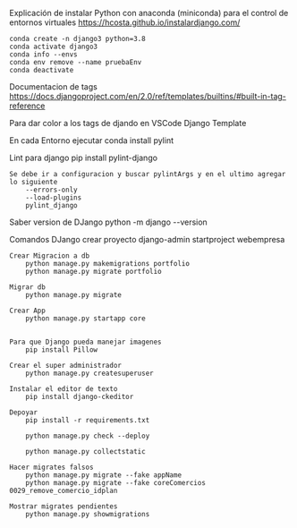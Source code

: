 Explicación de instalar Python con anaconda (miniconda) para el control de entornos virtuales
    https://hcosta.github.io/instalardjango.com/

    conda create -n django3 python=3.8
    conda activate django3
    conda info --envs
    conda env remove --name pruebaEnv
    conda deactivate

Documentacion de tags 
    https://docs.djangoproject.com/en/2.0/ref/templates/builtins/#built-in-tag-reference

Para dar color a los tags de djando en VSCode
    Django Template

En cada Entorno ejecutar 
    conda install pylint

Lint para django
    pip install pylint-django

    Se debe ir a configuracion y buscar pylintArgs y en el ultimo agregar lo siguiente
        --errors-only
        --load-plugins
        pylint_django

Saber version de DJango 
    python -m django --version

Comandos DJango
    crear proyecto
        django-admin startproject webempresa 

    Crear Migracion a db 
        python manage.py makemigrations portfolio
        python manage.py migrate portfolio

    Migrar db 
        python manage.py migrate

    Crear App
        python manage.py startapp core


    Para que Django pueda manejar imagenes
        pip install Pillow

    Crear el super administrador
        python manage.py createsuperuser

    Instalar el editor de texto
        pip install django-ckeditor

    Depoyar
        pip install -r requirements.txt

        python manage.py check --deploy

        python manage.py collectstatic

    Hacer migrates falsos 
        python manage.py migrate --fake appName
        python manage.py migrate --fake coreComercios  0029_remove_comercio_idplan

    Mostrar migrates pendientes 
        python manage.py showmigrations